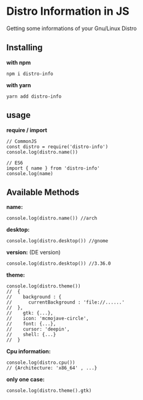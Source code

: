 
# Distro Information in JS
Getting some informations of your Gnu/Linux Distro

## Installing

**with npm**

    npm i distro-info

**with yarn**

    yarn add distro-info

## usage

**require / import**

    // CommonJS
    const distro = require('distro-info')
    console.log(distro.name())

    // ES6
    import { name } from 'distro-info'
    console.log(name)

## Available Methods

**name:**

    console.log(distro.name()) //arch

**desktop:**

    console.log(distro.desktop()) //gnome

**version:** (DE version)

    console.log(distro.desktop()) //3.36.0

**theme:**

    console.log(distro.theme())
    //  {
    //    background : {    
	//		currentBackground : 'file://......'
	//	},
    //    gtk: {...},
    //    icon: 'mcmojave-circle',
    //    font: {...},
    //    cursor: 'deepin',
    //    shell: {...}
    //  }
**Cpu information:**

    console.log(distro.cpu())
    // {Architecture: 'x86_64' , ...}
    
    
**only one case:**

    console.log(distro.theme().gtk)
